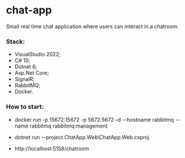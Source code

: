 # chat-app
Small real time chat application where users can interact in a chatroom.

### Stack:

 * VisualStudio 2022;
 * C# 10;
 * Dotnet 6;
 * Asp.Net Core;
 * SignalR;
 * RabbitMQ;
 * Docker.

### How to start:

 * docker run -p 15672:15672 -p 5672:5672 -d --hostname rabbitmq --name rabbitmq rabbitmq:management

 * dotnet run --project ChatApp.Web\ChatApp.Web.csproj

 * http://localhost:5158/chatroom
